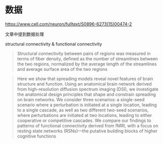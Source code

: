 # 数据

<https://www.cell.com/neuron/fulltext/S0896-6273(15)00474-2>

文章中提到数据处理

structural connectivity & functional connectivity

> Structural connectivity between pairs of regions was measured in terms of fiber density, defined as the number of streamlines between the two regions, normalized by the average length of the streamlines and average surface area of the two regions

>Here we show that spreading models reveal novel features of brain structure and function. Using an anatomical brain network derived from high-resolution diffusion spectrum imaging (DSI), we investigate the anatomical design principles that shape and constrain spreading on brain networks. We consider three scenarios: a single-seed scenario where a perturbation is initiated at a single location, leading to a single cascade, as well as two different two-seed scenarios, where perturbations are initiated at two locations, leading to either cooperative or competitive cascades. We compare our findings to patterns of functional connectivity derived from fMRI, with a focus on resting state networks (RSNs)—the putative building blocks of higher cognitive functions